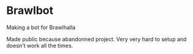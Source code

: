 # Brawlbot
Making a bot for Brawlhalla

Made public because abandonned project.
Very very hard to setup and doesn't work all the times.



